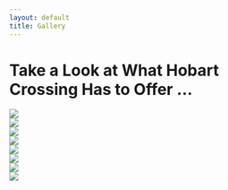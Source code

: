 ```yaml
---
layout: default
title: Gallery
---
```

<div class="container-fluid innerHero" id="gallery">
</div>
<div class="container">
  <div class="row">
    <div class="col-md-8 center-block">
      <div class="card header-card">
        <h1>Take a Look at What Hobart Crossing Has to Offer …</h1>
      </div>
    </div>
    <div class="col-md-12">
      <div class="card">
        <div class="row">
          <div class="col-md-12">
            <div class="row gallery">
              <div class="col-xs-6">
                <a href="{{ site.baseurl }}/img/gallery/hobart-crossing-workout-room-amenities.jpg" class="thumbnail"><img src="{{ site.baseurl }}/img/gallery/hobart-crossing-workout-room-amenities.jpg"></a>
              </div>
              <div class="col-xs-6">
                <a href="{{ site.baseurl }}/img/gallery/fitness2.jpg" class="thumbnail"><img src="{{ site.baseurl }}/img/gallery/fitness2.jpg"></a>
              </div>
              <div class="col-xs-6">
                <a href="{{ site.baseurl }}/img/gallery/community-room1.jpg" class="thumbnail"><img src="{{ site.baseurl }}/img/gallery/community-room1.jpg"></a>
              </div>
              <div class="col-xs-6">
                <a href="{{ site.baseurl }}/img/gallery/community-room2.jpg" class="thumbnail"><img src="{{ site.baseurl }}/img/gallery/community-room2.jpg"></a>
              </div>
              <div class="col-xs-6">
                <a href="{{ site.baseurl }}/img/gallery/hobart-crossing-underground-heated-pool-2.jpg" class="thumbnail"><img src="{{ site.baseurl }}/img/gallery/hobart-crossing-underground-heated-pool-2.jpg"></a>
              </div>
              <div class="col-xs-6">
                <a href="{{ site.baseurl }}/img/gallery/hobart-crossing-underground-heated-pool-lounging-area-2.jpg" class="thumbnail"><img src="{{ site.baseurl }}/img/gallery/hobart-crossing-underground-heated-pool-lounging-area-2.jpg"></a>
              </div>
              <div class="col-xs-6">
                <a href="{{ site.baseurl }}/img/gallery/hobart-crossing-underground-heated-pool-lounging-area.jpg" class="thumbnail"><img src="{{ site.baseurl }}/img/gallery/hobart-crossing-underground-heated-pool-lounging-area.jpg"></a>
              </div>
              <div class="col-xs-6">
                <a href="{{ site.baseurl }}/img/gallery/hobart-crossing-luxury-lounging-area-by-pool.jpg" class="thumbnail"><img src="{{ site.baseurl }}/img/gallery/hobart-crossing-luxury-lounging-area-by-pool.jpg"></a>
              </div>
            </div>
          </div>
        </div>
      </div>
    </div>
  </div>
</div>

